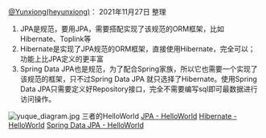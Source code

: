 [@Yunxiong(heyunxiong)](/heyunxiong)： 2021年11月27日 整理

1. JPA是规范，要用JPA，需要搭配实现了该规范的ORM框架，比如Hibernate、Toplink等
2. Hibernate是实现了JPA规范的ORM框架，直接使用Hibernate，完全可以；功能上比JPA定义的更丰富
3. Spring Data JPA也是规范，为了配合Spring家族，所以它也需要一个实现了该规范的框架，只不过Spring Data JPA 就只选择了Hibernate。使用Spring Data JPA只需要定义好Repository接口，完全不需要编写sql即可最数据进行访问操作。

![yuque_diagram.jpg](_assets/JPA,%20Hibernate,%20Spring%20Data%20JPA%20三者关系/1637991203117-7a2c3370-fcf5-453b-b799-39ebaf3bc04a.png)
三者的HelloWorld
[JPA - HelloWorld](https://www.yuque.com/heyunxiong/knowledge/obsvt8?view=doc_embed)
[Hibernate - HelloWorld](https://www.yuque.com/go/doc/49926569?view=doc_embed)
[Spring Data JPA - HelloWorld](https://www.yuque.com/heyunxiong/knowledge/stgiax?view=doc_embed)
